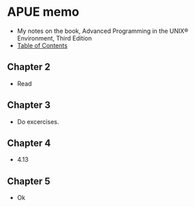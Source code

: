 # APUE memo

* My notes on the book, Advanced Programming in the UNIX® Environment, Third Edition
* [Table of Contents](http://apuebook.com/toc3e.html)

## Chapter 2

* Read

## Chapter 3

* Do excercises.

## Chapter 4

* 4.13

## Chapter 5

* Ok

<!--stackedit_data:
eyJoaXN0b3J5IjpbNDkyNzk3Nzk5LC0xNjg0NjcyNzE3LC0xOT
k0NTI2MjAyXX0=
-->